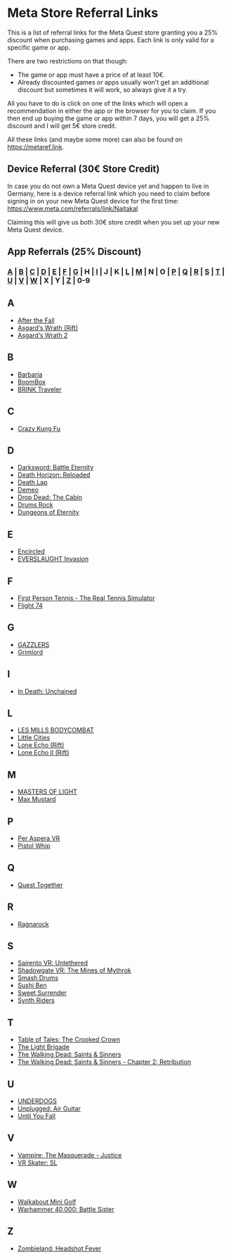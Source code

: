 # Meta Store Referral Links
This is a list of referral links for the Meta Quest store granting you a 25% discount when purchasing games and apps. Each link is only valid for a specific game or app.

There are two restrictions on that though:
* The game or app must have a price of at least 10€.
* Already discounted games or apps usually won't get an additional discount but sometimes it will work, so always give it a try.

All you have to do is click on one of the links which will open a recommendation in either the app or the browser for you to claim. If you then end up buying the game or app within 7 days, you will get a 25% discount and I will get 5€ store credit.

All these links (and maybe some more) can also be found on https://metaref.link.

## Device Referral (30€ Store Credit)
In case you do not own a Meta Quest device yet and happen to live in Germany, here is a device referral link which you need to claim before signing in on your new Meta Quest device for the first time: https://www.meta.com/referrals/link/Naitakal

Claiming this will give us both 30€ store credit when you set up your new Meta Quest device.

## App Referrals (25% Discount)
### [A](#a) | [B](#b) | [C](#c) | [D](#d) | [E](#e) | [F](#f) | [G](#g) | H | [I](#i) | J | K | [L](#l) | [M](#m) | N | O | [P](#p) | [Q](#q) | [R](#r) | [S](#s) | [T](#t) | [U](#u) | [V](#v) | [W](#w) | X | Y | [Z](#z) | 0-9
## A
* [After the Fall](https://www.oculus.com/appreferrals/Naitakal/2160364850746031/)
* [Asgard‘s Wrath (Rift)](https://www.oculus.com/appreferrals/Naitakal/1180401875303371/)
* [Asgard‘s Wrath 2](https://www.oculus.com/appreferrals/Naitakal/2603836099654226/)
## B
* [Barbaria](https://www.oculus.com/appreferrals/Naitakal/5296016923775393/)
* [BoomBox](https://www.oculus.com/appreferrals/Naitakal/3983480868361577/)
* [BRINK Traveler](https://www.oculus.com/appreferrals/Naitakal/3635172946605196/)
## C
* [Crazy Kung Fu](https://www.oculus.com/appreferrals/Naitakal/3846153838783795/)
## D
* [Darksword: Battle Eternity](https://www.oculus.com/appreferrals/Naitakal/5912124212170208/)
* [Death Horizon: Reloaded](https://www.oculus.com/appreferrals/Naitakal/2115015981923610/)
* [Death Lap](https://www.oculus.com/appreferrals/Naitakal/1954488057986071/)
* [Demeo](https://www.oculus.com/appreferrals/Naitakal/3634830803298285/)
* [Drop Dead: The Cabin](https://www.oculus.com/appreferrals/Naitakal/4691479430874595/)
* [Drums Rock](https://www.oculus.com/appreferrals/Naitakal/6378164228868127/)
* [Dungeons of Eternity](https://www.oculus.com/appreferrals/Naitakal/6341779295861881/)
## E
* [Encircled](https://www.oculus.com/appreferrals/Naitakal/7172808649485710/)
* [EVERSLAUGHT Invasion](https://www.oculus.com/appreferrals/Naitakal/5219488324783789/)
## F
* [First Person Tennis - The Real Tennis Simulator](https://www.oculus.com/appreferrals/Naitakal/6119989094742166/)
* [Flight 74](https://www.oculus.com/appreferrals/Naitakal/4939588089476517/)
## G
* [GAZZLERS](https://www.oculus.com/appreferrals/Naitakal/4912697945406928/)
* [Grimlord](https://www.oculus.com/appreferrals/Naitakal/6784503354964529/)
## I
* [In Death: Unchained](https://www.oculus.com/appreferrals/Naitakal/2334376869949242/)
## L
* [LES MILLS BODYCOMBAT](https://www.oculus.com/appreferrals/Naitakal/4015163475201433/)
* [Little Cities](https://www.oculus.com/appreferrals/Naitakal/4988470131168299/)
* [Lone Echo (Rift)](https://www.oculus.com/appreferrals/Naitakal/1368187813209608/)
* [Lone Echo II (Rift)](https://www.oculus.com/appreferrals/Naitakal/1711938725528735/)
## M
* [MASTERS OF LIGHT](https://www.oculus.com/appreferrals/Naitakal/6784615031600264/)
* [Max Mustard](https://www.oculus.com/appreferrals/Naitakal/5269080709783454/)
## P
* [Per Aspera VR](https://www.oculus.com/appreferrals/Naitakal/7365196930219982/)
* [Pistol Whip](https://www.oculus.com/appreferrals/Naitakal/2104963472963790/)
## Q
* [Quest Together](https://www.oculus.com/appreferrals/Naitakal/5394905193858074/)
## R
* [Ragnarock](https://www.oculus.com/appreferrals/Naitakal/3749621795127676/)
## S
* [Sairento VR: Untethered](https://www.oculus.com/appreferrals/Naitakal/2299215130112875/)
* [Shadowgate VR: The Mines of Mythrok](https://www.oculus.com/appreferrals/Naitakal/3878215958952165/)
* [Smash Drums](https://www.oculus.com/appreferrals/Naitakal/3630025217090808/)
* [Sushi Ben](https://www.oculus.com/appreferrals/Naitakal/5459391390744272/)
* [Sweet Surrender](https://www.oculus.com/appreferrals/Naitakal/4723352327707414/)
* [Synth Riders](https://www.oculus.com/appreferrals/Naitakal/2436558143118760/)
## T
* [Table of Tales: The Crooked Crown](https://www.oculus.com/appreferrals/Naitakal/4714471148644140/)
* [The Light Brigade](https://www.oculus.com/appreferrals/Naitakal/2681027292004911/)
* [The Walking Dead: Saints & Sinners](https://www.oculus.com/appreferrals/Naitakal/2897337400373711/)
* [The Walking Dead: Saints & Sinners - Chapter 2: Retribution](https://www.oculus.com/appreferrals/Naitakal/5190288877703616/)
## U
* [UNDERDOGS](https://www.oculus.com/appreferrals/Naitakal/5302178529865980/)
* [Unplugged: Air Guitar](https://www.oculus.com/appreferrals/Naitakal/4714094898617280/)
* [Until You Fall](https://www.oculus.com/appreferrals/Naitakal/2567459230020142/)
## V
* [Vampire: The Masquerade - Justice](https://www.oculus.com/appreferrals/Naitakal/6179032068838054/)
* [VR Skater: SL](https://www.oculus.com/appreferrals/Naitakal/7167852766594738/)
## W
* [Walkabout Mini Golf](https://www.oculus.com/appreferrals/Naitakal/2462678267173943/)
* [Warhammer 40,000: Battle Sister](https://www.oculus.com/appreferrals/Naitakal/3231001163584154/)
## Z
* [Zombieland: Headshot Fever](https://www.oculus.com/appreferrals/Naitakal/2792447070854325/)
